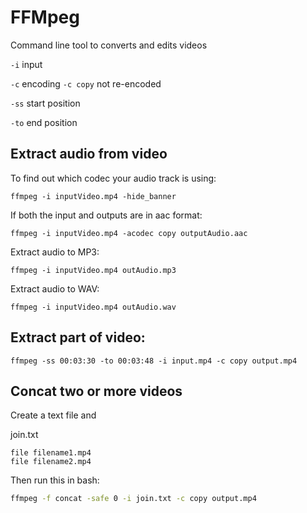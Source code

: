 # FFMpeg

Command line tool to converts and edits videos


```-i``` input

```-c``` encoding  ```-c copy``` not re-encoded

```-ss``` start position

```-to``` end position


## Extract audio from video

To find out which codec your audio track is using:

```ffmpeg -i inputVideo.mp4 -hide_banner```

If both the input and outputs are in aac format:

```ffmpeg -i inputVideo.mp4 -acodec copy outputAudio.aac```

Extract audio to MP3:

```ffmpeg -i inputVideo.mp4 outAudio.mp3```

Extract audio to WAV:

```ffmpeg -i inputVideo.mp4 outAudio.wav```


## Extract part of video:

```ffmpeg -ss 00:03:30 -to 00:03:48 -i input.mp4 -c copy output.mp4```


## Concat two or more videos

Create a text file and 

join.txt

```
file filename1.mp4
file filename2.mp4
```

Then run this in bash:
 
```bash
ffmpeg -f concat -safe 0 -i join.txt -c copy output.mp4
```
